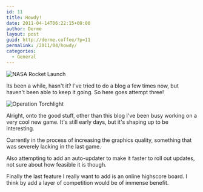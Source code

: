 ```yaml
---
id: 11
title: Howdy!
date: 2011-04-14T06:22:15+00:00
author: Derme
layout: post
guid: http://derme.coffee/?p=11
permalink: /2011/04/howdy/
categories:
  - General
---
```

![NASA Rocket Launch](/uploads/2014/05/nasa_launch_bw.png)

Its been a while, hasn't it? I've tried to do a blog a few times now, but haven't been able to keep it going. So here goes attempt three!

![Operation Torchlight](/uploads/2014/05/ss_opTorch_db_crop.png)

Alright, onto the good stuff, other than this blog I've been busy working on a very cool new game. It's still early days, but it's shaping up to be interesting.

Currently in the process of increasing the graphics quality, something that was severely lacking in the last game.

Also attempting to add an auto-updater to make it faster to roll out updates, not sure about how feasible it is though.

Finally the last feature I really want to add is an online highscore board. I think by add a layer of competition would be of immense benefit.
